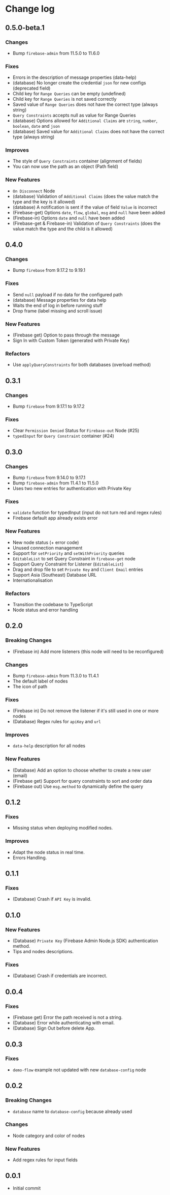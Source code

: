 # Change log

## 0.5.0-beta.1

### Changes

- Bump `firebase-admin` from 11.5.0 to 11.6.0

### Fixes

- Errors in the description of message properties (data-help)
- (database) No longer create the credential `json` for new configs (deprecated field)
- Child key for `Range Queries` can be empty (undefined)
- Child key for `Range Queries` is not saved correctly
- Saved value of `Range Queries` does not have the correct type (always string)
- `Query Constraints` accepts null as value for Range Queries
- (database) Options allowed for `Additional Claims` are `string`, `number`, `boolean`, `date` and `json`
- (database) Saved value for `Additional Claims` does not have the correct type (always string)

### Improves

- The style of `Query Constraints` container (alignment of fields)
- You can now use the path as an object (Path field)

### New Features

- `On Disconnect` Node
- (database) Validation of `Additional Claims` (does the value match the type and the key is it allowed)
- (database) A notification is sent if the value of field `Value` is incorrect
- (Firebase-get) Options `date`, `flow`, `global`, `msg` and `null` have been added
- (Firebase-in) Options `date` and `null` have been added
- (Firebase-get & Firebase-in) Validation of `Query Constraints` (does the value match the type and the child is it allowed)

## 0.4.0

### Changes

- Bump `firebase` from 9.17.2 to 9.19.1

### Fixes

- Send `null` payload if no data for the configured path
- (database) Message properties for data help
- Waits the end of log in before running stuff
- Drop frame (label missing and scroll issue)

### New Features

- (Firebase get) Option to pass through the message
- Sign In with Custom Token (generated with Private Key)

### Refactors

- Use `applyQueryConstraints` for both databases (overload method)

## 0.3.1

### Changes

- Bump `firebase` from 9.17.1 to 9.17.2

### Fixes

- Clear `Permission Denied` Status for `Firebase-out` Node (#25)
- `typedInput` for `Query Constraint` container (#24)

## 0.3.0

### Changes

- Bump `firebase` from 9.14.0 to 9.17.1
- Bump `firebase-admin` from 11.4.1 to 11.5.0
- Uses two new entries for authentication with Private Key

### Fixes

- `validate` function for typedInput (input do not turn red and regex rules)
- Firebase default app already exists error

### New Features

- New node status (+ error code)
- Unused connection management
- Support for `setPriority` and `setWithPriority` queries
- `EditableList` to set Query Constraint in `firebase-get` node
- Support Query Constraint for Listener (`EditableList`)
- Drag and drop file to set `Private Key` and `Client Email` entries
- Support Asia (Southeast) Database URL
- Internationalisation

### Refactors

- Transition the codebase to TypeScript
- Node status and error handling

## 0.2.0

### Breaking Changes

- (Firebase in) Add more listeners (this node will need to be reconfigured)

### Changes

- Bump `firebase-admin` from 11.3.0 to 11.4.1
- The default label of nodes
- The icon of path

### Fixes

- (Firebase in) Do not remove the listener if it's still used in one or more nodes
- (Database) Regex rules for `apiKey` and `url`

### Improves

- `data-help` description for all nodes

### New Features

- (Database) Add an option to choose whether to create a new user (email)
- (Firebase get) Support for query constraints to sort and order data
- (Firebase out) Use `msg.method` to dynamically define the query

## 0.1.2

### Fixes

- Missing status when deploying modified nodes.

### Improves

- Adapt the node status in real time.
- Errors Handling.

## 0.1.1

### Fixes

- (Database) Crash if `API Key` is invalid.

## 0.1.0

### New Features

- (Database) `Private Key` (Firebase Admin Node.js SDK) authentication method.
- Tips and nodes descriptions.

### Fixes

- (Database) Crash if credentials are incorrect.

## 0.0.4

### Fixes

- (Firebase get) Error the path received is not a string.
- (Database) Error while authenticating with email.
- (Database) Sign Out before delete App.

## 0.0.3

### Fixes

- `demo-flow` example not updated with new `database-config` node

## 0.0.2

### Breaking Changes

- `database` name to `database-config` because already used

### Changes

- Node category and color of nodes

### New Features

- Add regex rules for input fields

## 0.0.1

- Initial commit
